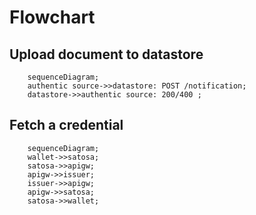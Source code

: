 # Flowchart

## Upload document to datastore

```mermaid
    sequenceDiagram;
    authentic source->>datastore: POST /notification;
    datastore->>authentic source: 200/400 ;
```


## Fetch a credential

```mermaid
    sequenceDiagram;
    wallet->>satosa;
    satosa->>apigw;
    apigw->>issuer;
    issuer->>apigw;
    apigw->>satosa;
    satosa->>wallet;
```
